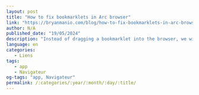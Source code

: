 ```yaml
---
layout: post
title: "How to fix bookmarklets in Arc browser"
link: "https://bryanmanio.com/blog/how-to-fix-bookmarklets-in-arc-browser/"
author: N/A
published_date: "19/05/2024"
description: "Instead of dragging a bookmarklet into the browser, we will use a free tool to generate an extension that will execute the JavaScript for us."
language: en
categories:
   - Liens
tags:
   - app
   - Navigateur
og-tags: "app, Navigateur"
permalink: /:categories/:year/:month/:day/:title/
---
```

